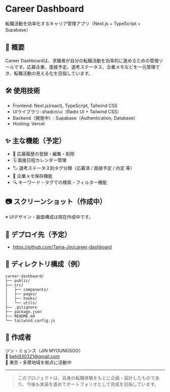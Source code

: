 # Career Dashboard

転職活動を効率化するキャリア管理アプリ（Next.js + TypeScript + Supabase）

## 📌 概要

Career Dashboardは、求職者が自分の転職活動を効率的に進めるための管理ツールです。応募企業、面接予定、選考ステータス、企業メモなどを一元管理でき、転職活動の見える化を目指しています。

## 🛠 使用技術

- Frontend: Next.js(react), TypeScript, Tailwind CSS
- UIライブラリ: shadcn/ui（Radix UI + Tailwind CSS）
- Backend（開発中）: Supabase（Authentication, Database）
- Hosting: Vercel

## ✨ 主な機能（予定）

- 📄 応募履歴の登録・編集・削除
- 🗓 面接日程カレンダー管理
- 🏷 選考ステータス別タグ分類（応募済 / 面接予定 / 内定 等）
- 📝 企業メモ保存機能
- 🔍 キーワード・タグでの検索・フィルター機能

## 📷 スクリーンショット（作成中）

※ UIデザイン・画面構成は現在作成中です。

## 🚀 デプロイ先（予定）

- https://github.com/Tama-Jin/career-dashboard

## 📁 ディレクトリ構成（例）

```
career-dashboard/
├── public/
├── src/
│   ├── components/
│   ├── pages/
│   ├── hooks/
│   └── utils/
├── .gitignore
├── package.json
├── README.md
└── tailwind.config.js
```

## 👤 作成者

ジン・ミョンス（JIN MYOUNGSOO）  
📧 behi930321@gmail.com  
📍 東京・多摩地域を拠点に活動中  

---

> このプロジェクトは、自身の転職体験をもとに企画・設計したものであり、今後も実装を進めてポートフォリオとして完成を目指しています。

